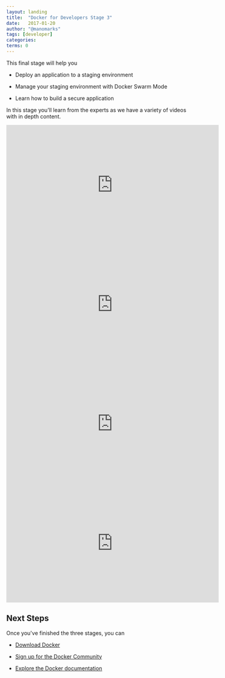 ```yaml
---
layout: landing
title:  "Docker for Developers Stage 3"
date:   2017-01-20
author: "@manomarks"
tags: [developer]
categories:
terms: 0
---
```

This final stage will help you

  * Deploy an application to a staging environment

  * Manage your staging environment with Docker Swarm Mode

  * Learn how to build a secure application

In this stage you'll learn from the experts as we have a variety of videos with in depth content.

<iframe width="560" height="315" src="https://www.youtube.com/embed/a8Z3MncihLg?list=PLkA60AVN3hh8_lyxE2jjGaGyr0UoqIv4K" frameborder="0" allowfullscreen></iframe>

<iframe width="560" height="315" src="https://www.youtube.com/embed/yHLAaA4gPxw?list=PLkA60AVN3hh8_lyxE2jjGaGyr0UoqIv4K" frameborder="0" allowfullscreen></iframe>

<iframe width="560" height="315" src="https://www.youtube.com/embed/tjxkxVI_PVU?list=PLkA60AVN3hh8_lyxE2jjGaGyr0UoqIv4K" frameborder="0" allowfullscreen></iframe>

<iframe width="560" height="315" src="https://www.youtube.com/embed/f0jOoIm1dbs?list=PLkA60AVN3hh-HFXhOCZXyIi-du9FxliCN" frameborder="0" allowfullscreen></iframe>

## Next Steps

Once you've finished the three stages, you can

  * [Download Docker](https://docker.com/get-docker)

  * [Sign up for the Docker Community](https://community.docker.com)

  * [Explore the Docker documentation](https://docs.docker.com)